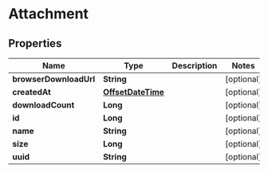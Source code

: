 
# Attachment

## Properties
Name | Type | Description | Notes
------------ | ------------- | ------------- | -------------
**browserDownloadUrl** | **String** |  |  [optional]
**createdAt** | [**OffsetDateTime**](OffsetDateTime.md) |  |  [optional]
**downloadCount** | **Long** |  |  [optional]
**id** | **Long** |  |  [optional]
**name** | **String** |  |  [optional]
**size** | **Long** |  |  [optional]
**uuid** | **String** |  |  [optional]



